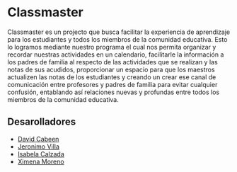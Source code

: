 
# Classmaster

Classmaster es un projecto que busca facilitar la experiencia de aprendizaje para los estudiantes y todos los miembros de la comunidad educativa. Esto lo logramos mediante nuestro programa el cual nos permita organizar y recordar nuestras actividades en un calendario, facilitarle la información a los padres de familia al respecto de las actividades que se realizan y las notas de sus acudidos, proporcionar un espacio para que los maestros actualizen las notas de los estudiantes y creando un crear ese canal de comunicación entre profesores y padres de familia para evitar cualquier confusión, entablando así relaciones nuevas y profundas entre todos los miembros de la comunidad educativa.
## Desarolladores

- [David Cabeen](https://github.com/David-Cabeen)
- [Jeronimo Villa](https://github.com/jeronimo880)
- [Isabela Calzada](https://github.com/isabelacyyy)
- [Ximena Moreno](https://github.com/NOTIENEPERFILPORAHORA)
